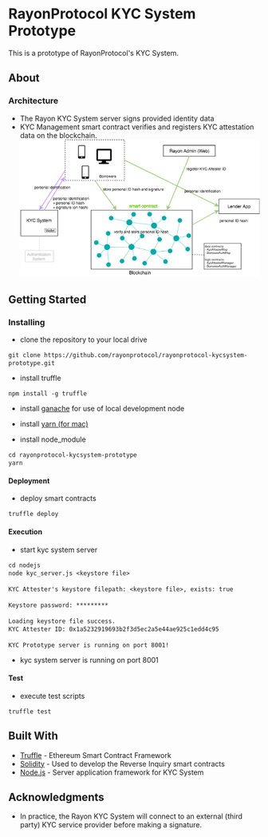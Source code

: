 # RayonProtocol KYC System Prototype

This is a prototype of RayonProtocol's KYC System.

## About
### Architecture
 - The Rayon KYC System server signs provided identity data
 - KYC Management smart contract verifies and registers KYC attestation data on the blockchain.
![kyc_arch](doc/kyc_arch.png)


## Getting Started

### Installing

- clone the repository to your local drive

```
git clone https://github.com/rayonprotocol/rayonprotocol-kycsystem-prototype.git
```

- install truffle

```
npm install -g truffle
```

- install [ganache](http://truffleframework.com/ganache/) for use of local development node

- install [yarn (for mac)](https://yarnpkg.com/lang/en/docs/install/#mac-stable)

- install node_module

```
cd rayonprotocol-kycsystem-prototype
yarn
```

#### Deployment

- deploy smart contracts

```
truffle deploy

```

#### Execution

- start kyc system server

```
cd nodejs
node kyc_server.js <keystore file>

KYC Attester's keystore filepath: <keystore file>, exists: true

Keystore password: *********

Loading keystore file success.
KYC Attester ID: 0x1a5232919693b2f3d5ec2a5e44ae925c1edd4c95

KYC Prototype server is running on port 8001!

```
- kyc system server is running on port 8001

#### Test

- execute test scripts

```
truffle test

```

## Built With
* [Truffle](https://truffleframework.com/) - Ethereum Smart Contract Framework
* [Solidity](https://github.com/ethereum/solidity) - Used to develop the Reverse Inquiry smart contracts
* [Node.js](https://nodejs.org/en/) - Server application framework for KYC System

## Acknowledgments
* In practice, the Rayon KYC System will connect to an external (third party) KYC service provider before making a signature.

